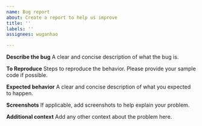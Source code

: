```yaml
---
name: Bug report
about: Create a report to help us improve
title: ''
labels: ''
assignees: wuganhao

---
```


**Describe the bug**
A clear and concise description of what the bug is.

**To Reproduce**
Steps to reproduce the behavior.
Please provide your sample code if possible.

**Expected behavior**
A clear and concise description of what you expected to happen.

**Screenshots**
If applicable, add screenshots to help explain your problem.


**Additional context**
Add any other context about the problem here.
